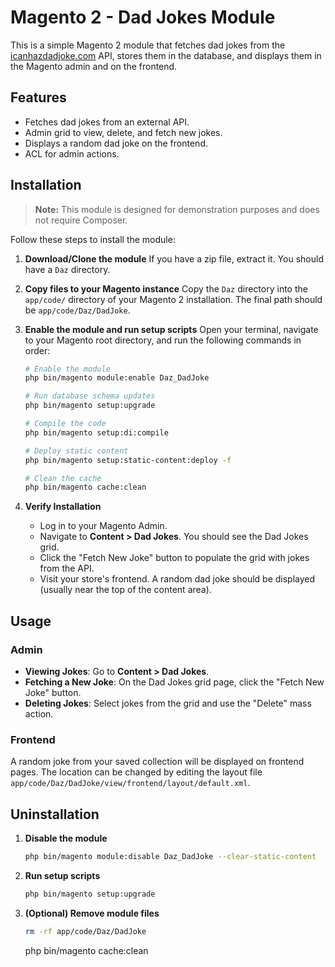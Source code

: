 # Magento 2 - Dad Jokes Module

This is a simple Magento 2 module that fetches dad jokes from the [icanhazdadjoke.com](https://icanhazdadjoke.com/) API, stores them in the database, and displays them in the Magento admin and on the frontend.

## Features

*   Fetches dad jokes from an external API.
*   Admin grid to view, delete, and fetch new jokes.
*   Displays a random dad joke on the frontend.
*   ACL for admin actions.

## Installation

> **Note:** This module is designed for demonstration purposes and does not require Composer.

Follow these steps to install the module:

1.  **Download/Clone the module**
    If you have a zip file, extract it. You should have a `Daz` directory.

2.  **Copy files to your Magento instance**
    Copy the `Daz` directory into the `app/code/` directory of your Magento 2 installation.
    The final path should be `app/code/Daz/DadJoke`.

3.  **Enable the module and run setup scripts**
    Open your terminal, navigate to your Magento root directory, and run the following commands in order:

    ```bash
    # Enable the module
    php bin/magento module:enable Daz_DadJoke

    # Run database schema updates
    php bin/magento setup:upgrade

    # Compile the code
    php bin/magento setup:di:compile

    # Deploy static content
    php bin/magento setup:static-content:deploy -f
    
    # Clean the cache
    php bin/magento cache:clean
    ```

4.  **Verify Installation**
    *   Log in to your Magento Admin.
    *   Navigate to **Content > Dad Jokes**. You should see the Dad Jokes grid.
    *   Click the "Fetch New Joke" button to populate the grid with jokes from the API.
    *   Visit your store's frontend. A random dad joke should be displayed (usually near the top of the content area).

## Usage

### Admin

*   **Viewing Jokes**: Go to **Content > Dad Jokes**.
*   **Fetching a New Joke**: On the Dad Jokes grid page, click the "Fetch New Joke" button.
*   **Deleting Jokes**: Select jokes from the grid and use the "Delete" mass action.

### Frontend

A random joke from your saved collection will be displayed on frontend pages. The location can be changed by editing the layout file `app/code/Daz/DadJoke/view/frontend/layout/default.xml`.

## Uninstallation

1.  **Disable the module**
    ```bash
    php bin/magento module:disable Daz_DadJoke --clear-static-content
    ```

2.  **Run setup scripts**
    ```bash
    php bin/magento setup:upgrade
    ```

3.  **(Optional) Remove module files**
    ```bash
    rm -rf app/code/Daz/DadJoke
    ```

    php bin/magento cache:clean
    